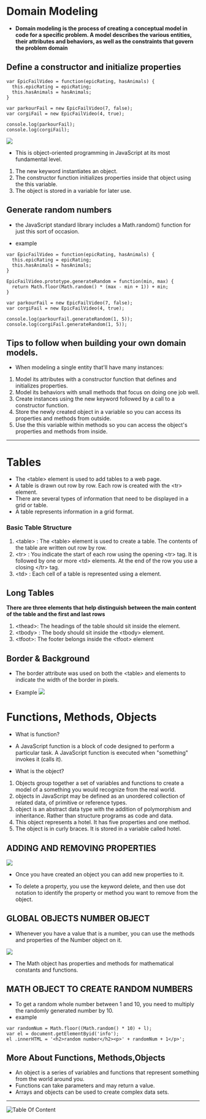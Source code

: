 # Domain Modeling

- **Domain modeling is the process of creating a conceptual model in code for a specific problem. A model describes the various entities, their attributes and behaviors, as well as the constraints that govern the problem domain**


## Define a constructor and initialize properties

```
var EpicFailVideo = function(epicRating, hasAnimals) {
  this.epicRating = epicRating;
  this.hasAnimals = hasAnimals;
}

var parkourFail = new EpicFailVideo(7, false);
var corgiFail = new EpicFailVideo(4, true);

console.log(parkourFail);
console.log(corgiFail);

```
![](https://www.educative.io/api/edpresso/shot/5391633988190208/image/6039922861408256)

- This is object-oriented programming in JavaScript at its most fundamental level.

1. The new keyword instantiates an object.
2. The constructor function initializes properties inside that object using the this variable.
3. The object is stored in a variable for later use.


## Generate random numbers

- the JavaScript standard library includes a Math.random() function for just this sort of occasion.


- example
```
var EpicFailVideo = function(epicRating, hasAnimals) {
  this.epicRating = epicRating;
  this.hasAnimals = hasAnimals;
}

EpicFailVideo.prototype.generateRandom = function(min, max) {
  return Math.floor(Math.random() * (max - min + 1)) + min;
}

var parkourFail = new EpicFailVideo(7, false);
var corgiFail = new EpicFailVideo(4, true);

console.log(parkourFail.generateRandom(1, 5));
console.log(corgiFail.generateRandom(1, 5));
```

## Tips to follow when building your own domain models.

- When modeling a single entity that'll have many instances:

1. Model its attributes with a constructor function that defines and initializes properties.
2. Model its behaviors with small methods that focus on doing one job well.
3. Create instances using the new keyword followed by a call to a constructor function.
4. Store the newly created object in a variable so you can access its properties and methods from outside.
5. Use the this variable within methods so you can access the object's properties and methods from inside.
-------------------------------------------------------------

# Tables
- The \<table> element is used to add tables to a web page.
- A table is drawn out row by row. Each row is created with the \<tr> element.
- There are several types of information that need to be displayed in a grid or table.
- A table represents information in a grid format.

### Basic Table Structure
1. \<table> : The \<table> element is used to create a table. The contents of the table are written out row by row.
2. \<tr> : You indicate the start of each row using the opening \<tr> tag. It is followed by one or more \<td> elements. At the end of the row you use a closing \</tr> tag.
3. \<td> : Each cell of a table is represented using a <td> element.


## Long Tables
**There are three elements that help distinguish between the main content of the table and the first and last rows**

1. \<thead>:
The headings of the table should sit inside the <thead> element.
2. \<tbody> : The body should sit inside the \<tbody> element.
3. \<tfoot>: The footer belongs inside the \<tfoot> element


## Border & Background

- The border attribute was used on both the \<table> and <td> elements to indicate the width of the border in pixels.
  
 - Example
 ![](https://www.wikihow.com/images/thumb/1/1f/2609629-9-2.jpg/v4-460px-2609629-9-2.jpg.webp)


# Functions, Methods, Objects

- What is function?
- A JavaScript function is a block of code designed to perform a particular task. A JavaScript function is executed when "something" invokes it (calls it).


- What is the object?
1. Objects group together a set of variables and functions to create a model of a something you would recognize from the real world.
2. objects in JavaScript may be defined as an unordered collection of related data, of primitive or reference types.
3. object is an abstract data type with the addition of polymorphism and inheritance. Rather than structure programs as code and data.
4. This object represents a hotel. It has five properties and one method.
5. The object is in curly braces. It is stored in a variable called hotel.

## ADDING AND REMOVING PROPERTIES 
![](https://i2.wp.com/cosmocode.io/wp-content/uploads/2019/04/js-iterating-object-properties.png?fit=712%2C400&ssl=1&w=640)
- Once you have created an object you can add new properties to it. 

- To delete a property, you use the keyword delete, and then use dot notation to identify the property or method you want to remove from the object. 


## GLOBAL OBJECTS NUMBER OBJECT
- Whenever you have a value that is a number, you can use the methods and properties of the Number object on it. 

![](https://i.ytimg.com/vi/YqGtvScabnk/maxresdefault.jpg)

- The Math object has properties and methods for mathematical constants and functions. 


## MATH OBJECT TO CREATE RANDOM NUMBERS
- To get a random whole number between 1 and 10, you need to multiply the randomly generated number by 10. 
- example
```
var randomNum = Math.floor((Math.random() * 10) + l);
var el = document.getElementByid('info');
el .innerHTML = '<h2>random number</h2><p>' + randomNum + 1</p>'; 

```

## More About Functions, Methods,Objects
- An object is a series of variables and functions that represent something from the world around you.
- Functions can take parameters and may return a value. 
- Arrays and objects can be used to create complex data sets.


-----------------------------------------------


![Table Of Content](https://omarxzain.github.io/reading-notes/)
